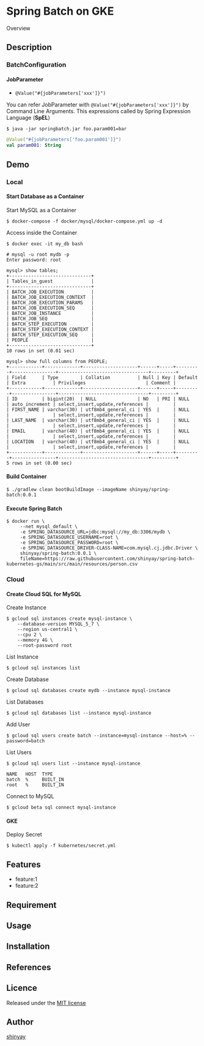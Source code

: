 # Spring Batch on GKE

Overview

## Description
### BatchConfiguration
#### JobParameter
- `@Value("#{jobParameters['xxx']}")`

You can refer JobParameter with `@Value("#{jobParameters['xxx']}")` by Command Line Arguments.
This expressions called by Spring Expression Language (**SpEL**)
```shell script
$ java -jar springbatch.jar foo.param001=bar
```

```kotlin
@Value("#{jobParameters['foo.param001']}")
val param001: String
```

## Demo
### Local
#### Start Database as a Container
Start MySQL as a Container
```shell script
$ docker-compose -f docker/mysql/docker-compose.yml up -d
```

Access inside the Container
```shell script
$ docker exec -it my_db bash
```

```shell script
# mysql -u root mydb -p
Enter password: root

mysql> show tables;
+------------------------------+
| Tables_in_guest              |
+------------------------------+
| BATCH_JOB_EXECUTION          |
| BATCH_JOB_EXECUTION_CONTEXT  |
| BATCH_JOB_EXECUTION_PARAMS   |
| BATCH_JOB_EXECUTION_SEQ      |
| BATCH_JOB_INSTANCE           |
| BATCH_JOB_SEQ                |
| BATCH_STEP_EXECUTION         |
| BATCH_STEP_EXECUTION_CONTEXT |
| BATCH_STEP_EXECUTION_SEQ     |
| PEOPLE                       |
+------------------------------+
10 rows in set (0.01 sec)

mysql> show full columns from PEOPLE;
+------------+-------------+--------------------+------+-----+---------+----------------+---------------------------------+---------+
| Field      | Type        | Collation          | Null | Key | Default | Extra          | Privileges                      | Comment |
+------------+-------------+--------------------+------+-----+---------+----------------+---------------------------------+---------+
| ID         | bigint(20)  | NULL               | NO   | PRI | NULL    | auto_increment | select,insert,update,references |         |
| FIRST_NAME | varchar(30) | utf8mb4_general_ci | YES  |     | NULL    |                | select,insert,update,references |         |
| LAST_NAME  | varchar(30) | utf8mb4_general_ci | YES  |     | NULL    |                | select,insert,update,references |         |
| EMAIL      | varchar(40) | utf8mb4_general_ci | YES  |     | NULL    |                | select,insert,update,references |         |
| LOCATION   | varchar(40) | utf8mb4_general_ci | YES  |     | NULL    |                | select,insert,update,references |         |
+------------+-------------+--------------------+------+-----+---------+----------------+---------------------------------+---------+
5 rows in set (0.00 sec)
```

#### Build Container
```shell script
$ ./gradlew clean bootBuildImage --imageName shinyay/spring-batch:0.0.1
```

#### Execute Spring Batch
```shell script
$ docker run \
     --net mysql_default \
     -e SPRING_DATASOURCE_URL=jdbc:mysql://my_db:3306/mydb \
     -e SPRING_DATASOURCE_USERNAME=root \
     -e SPRING_DATASOURCE_PASSWORD=root \
     -e SPRING_DATASOURCE_DRIVER-CLASS-NAME=com.mysql.cj.jdbc.Driver \
     shinyay/spring-batch:0.0.1 \
     fileName=https://raw.githubusercontent.com/shinyay/spring-batch-kubernetes-gs/main/src/main/resources/person.csv
```

### Cloud
#### Create Cloud SQL for MySQL
Create Instance
```shell script
$ gcloud sql instances create mysql-instance \
    --database-version MYSQL_5_7 \
    --region us-central1 \
    --cpu 2 \
    --memory 4G \
    --root-password root
```

List Instance
```shell script
$ gcloud sql instances list
```

Create Database
```shell script
$ gcloud sql databases create mydb --instance mysql-instance
```

List Databases
```shell script
$ gcloud sql databases list --instance mysql-instance
```

Add User
```shell script
$ gcloud sql users create batch --instance=mysql-instance --host=% --password=batch
```

List Users
```shell script
$ gcloud sql users list --instance mysql-instance

NAME   HOST  TYPE
batch  %     BUILT_IN
root   %     BUILT_IN
```

Connect to MySQL
```shell script
$ gcloud beta sql connect mysql-instance
```

#### GKE
Deploy Secret
```shell script
$ kubectl apply -f kubernetes/secret.yml
```

## Features

- feature:1
- feature:2

## Requirement

## Usage

## Installation

## References

## Licence

Released under the [MIT license](https://gist.githubusercontent.com/shinyay/56e54ee4c0e22db8211e05e70a63247e/raw/34c6fdd50d54aa8e23560c296424aeb61599aa71/LICENSE)

## Author

[shinyay](https://github.com/shinyay)
